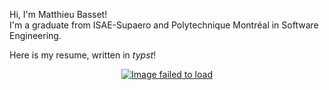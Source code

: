 Hi, I'm Matthieu Basset!\
I'm a graduate from ISAE-Supaero and Polytechnique Montréal in Software Engineering.

Here is my resume, written in *typst*!
<!-- Inspired from the method in https://github.com/wentam/typst-on-gh to display typst svg on github-->
<p align="center" dir="auto">
  <a href="https://github.com/bassetmatt/bassetmatt/tree/main/resume">
    <picture>
      <source media="(prefers-color-scheme: dark)" srcset="resume/CV-EN-dark.svg">
      <source media="(prefers-color-scheme: light)" srcset="resume/CV-EN-light.svg">
      <img alt="Image failed to load">
    </picture>
  </a>
</p>
